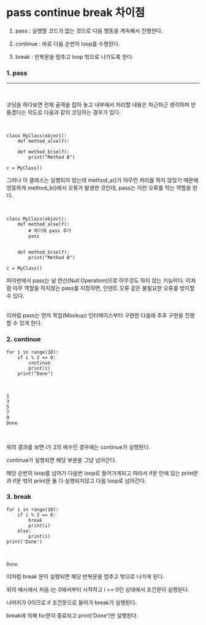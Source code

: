 # pass continue break 차이점

1. pass : 실행할 코드가 없는 것으로 다음 행동을 계속해서 진행한다.

2. continue : 바로 다음 순번의 loop를 수행한다.

3. break : 반복문을 멈추고 loop 밖으로 나가도록 한다.



### 1. pass

---

<br/>

코딩을 하다보면 전체 골격을 잡아 놓고 내부에서 처리할 내용은 차근차근 생각하며 만들겠다는 의도로 다음과 같이 코딩하는 경우가 있다.

<br/>

```
class MyClass(object):
    def method_a(self):

    def method_b(self):
        print("Method B")

c = MyClass()
```

그러나 이 클래스는 실행되지 않는데 method_a()가 아무런 처리를 하지 않았기 때문에 엉뚱하게 method_b()에서 오류가 발생한 것인데, pass는 이런 오류를 막는 역할을 한다.

<br/>

```
class MyClass(object):
    def method_a(self):
        # 여기에 pass 추가
        pass


    def method_b(self):
        print("Method B")

c = MyClass()
```
파이썬에서 pass는 널 연산(Null Operation)으로 아무것도 하지 않는 기능이다. 이처럼 아무 역할을 하지않는 pass를 지정하면, 인덴트 오류 같은 불필요한 오류를 방지할 수 있다.

<br/>
이처럼 pass는 먼저 목업(Mockup) 인터페이스부터 구현한 다음에 추후 구현을 진행할 수 있게 한다.


### 2. continue

```
for i in range(10):
    if i % 2 == 0:
        continue
        print(i)
    print("Done")
```

<br/>

```
1
3
5
7
9
Done
```

<br/>

위의 결과를 보면 i가 2의 배수인 경우에는 continue가 실행된다.

continue가 실행되면 해당 부분을 그냥 넘어간다.

해당 순번의 loop를 넘어가 다음번 loop로 들어가게되고 따라서 if문 안에 있는 print문과 if문 밖의 print문 둘 다 실행되지않고 다음 loop로 넘어간다.


### 3. break

```
for i in range(10):
    if i % 2 == 0:
        break
        print(i)
    else:
        print(i)
print('Done')

```

<br/>

```
Done
```

이처럼 break 문이 실행되면 해당 반복문을 멈추고 밖으로 나가게 된다.

위의 예시에서 처음 i는 0에서부터 시작하고 i == 0인 상태에서 조건문이 실행된다.

나머지가 0이므로 if 조건문으로 들어가 break가 실행된다.

break에 의해 for문이 종료되고 print('Done')만 실행된다.